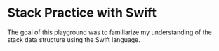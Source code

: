 
# Stack Practice with Swift

The goal of this playground was to familiarize my understanding of the stack data structure using the Swift language.
